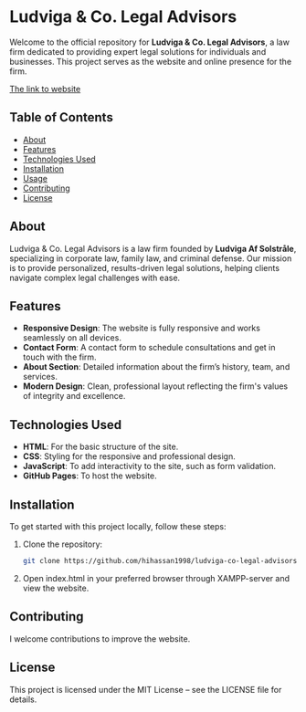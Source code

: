 # **Ludviga & Co. Legal Advisors**

Welcome to the official repository for **Ludviga & Co. Legal Advisors**, a law firm dedicated to providing expert legal solutions for individuals and businesses. This project serves as the website and online presence for the firm.

[The link to website](https://ludvigaandco.onrender.com/)

## **Table of Contents**
- [About](#about)
- [Features](#features)
- [Technologies Used](#technologies-used)
- [Installation](#installation)
- [Usage](#usage)
- [Contributing](#contributing)
- [License](#license)

## **About**

Ludviga & Co. Legal Advisors is a law firm founded by **Ludviga Af Solstråle**, specializing in corporate law, family law, and criminal defense. Our mission is to provide personalized, results-driven legal solutions, helping clients navigate complex legal challenges with ease.

## **Features**
- **Responsive Design**: The website is fully responsive and works seamlessly on all devices.
- **Contact Form**: A contact form to schedule consultations and get in touch with the firm.
- **About Section**: Detailed information about the firm’s history, team, and services.
- **Modern Design**: Clean, professional layout reflecting the firm's values of integrity and excellence.

## **Technologies Used**
- **HTML**: For the basic structure of the site.
- **CSS**: Styling for the responsive and professional design.
- **JavaScript**: To add interactivity to the site, such as form validation.
- **GitHub Pages**: To host the website.

## **Installation**
To get started with this project locally, follow these steps:

1. Clone the repository:
   ```bash
   git clone https://github.com/hihassan1998/ludviga-co-legal-advisors.git
    ```
2. Open index.html in your preferred browser through XAMPP-server and view the website.

## **Contributing**
I welcome contributions to improve the website.

## **License**
This project is licensed under the MIT License – see the LICENSE file for details.
